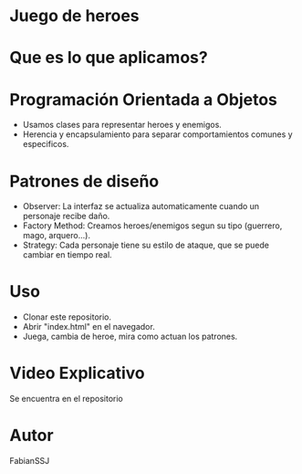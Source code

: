 # Juego de heroes

# Que es lo que aplicamos?

# Programación Orientada a Objetos
- Usamos clases para representar heroes y enemigos.
- Herencia y encapsulamiento para separar comportamientos comunes y especificos.

# Patrones de diseño
- Observer: La interfaz se actualiza automaticamente cuando un personaje recibe daño.
- Factory Method: Creamos heroes/enemigos  segun su tipo (guerrero, mago, arquero...).
- Strategy: Cada personaje tiene su estilo de ataque, que se puede cambiar en tiempo real.

# Uso
- Clonar este repositorio.
- Abrir "index.html" en el navegador.
- Juega, cambia de heroe, mira como actuan los patrones.

# Video Explicativo
Se encuentra en el repositorio

# Autor
FabianSSJ
